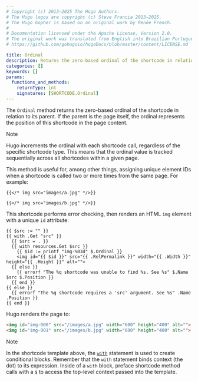 ```yaml
---
# Copyright (c) 2013–2025 The Hugo Authors.
# The Hugo logos are copyright (c) Steve Francia 2013–2025.
# The Hugo Gopher is based on an original work by Renée French.
#
# Documentation licensed under the Apache License, Version 2.0.
# The original work was translated from English into Brazilian Portuguese.
# https://github.com/gohugoio/hugoDocs/blob/master/content/LICENSE.md

title: Ordinal
description: Returns the zero-based ordinal of the shortcode in relation to its parent.
categories: []
keywords: []
params:
  functions_and_methods:
    returnType: int
    signatures: [SHORTCODE.Ordinal]
---
```


The `Ordinal` method returns the zero-based ordinal of the shortcode in relation to its parent. If the parent is the page itself, the ordinal represents the position of this shortcode in the page content.

> [!note]
> Hugo increments the ordinal with each shortcode call, regardless of the specific shortcode type. This means that the ordinal value is tracked sequentially across all shortcodes within a given page.

This method is useful for, among other things, assigning unique element IDs when a shortcode is called two or more times from the same page. For example:

```text {file="content/about.md"}
{{</* img src="images/a.jpg" */>}}

{{</* img src="images/b.jpg" */>}}
```

This shortcode performs error checking, then renders an HTML `img` element with a unique `id` attribute:

```go-html-template {file="layouts/shortcodes/img.html"}
{{ $src := "" }}
{{ with .Get "src" }}
  {{ $src = . }}
  {{ with resources.Get $src }}
    {{ $id := printf "img-%03d" $.Ordinal }}
    <img id="{{ $id }}" src="{{ .RelPermalink }}" width="{{ .Width }}" height="{{ .Height }}" alt="">
  {{ else }}
    {{ errorf "The %q shortcode was unable to find %s. See %s" $.Name $src $.Position }}
  {{ end }}
{{ else }}
  {{ errorf "The %q shortcode requires a 'src' argument. See %s" .Name .Position }}
{{ end }}
```

Hugo renders the page to:

```html
<img id="img-000" src="/images/a.jpg" width="600" height="400" alt="">
<img id="img-001" src="/images/b.jpg" width="600" height="400" alt="">
```

> [!note]
> In the shortcode template above, the [`with`] statement is used to create conditional blocks. Remember that the `with` statement binds context (the dot) to its expression. Inside of a `with` block, preface shortcode method calls with a `$` to access the top-level context passed into the template.

[`with`]: /functions/go-template/with/
